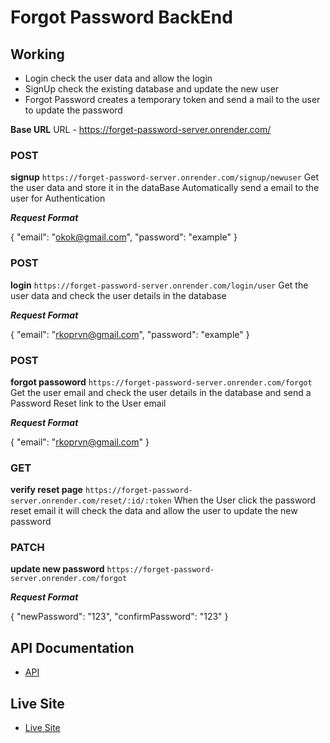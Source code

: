 # Forgot Password BackEnd

## Working
- Login check the user data and allow the login
- SignUp check the existing database and update the new user
- Forgot Password creates a temporary token and send a mail to the user to update the password

**Base URL**
URL - https://forget-password-server.onrender.com/

### POST
**signup**
  `https://forget-password-server.onrender.com/signup/newuser`
Get the user data and store it in the dataBase
Automatically send a email to the user for Authentication

***Request Format***

{
    "email": "okok@gmail.com",
    "password": "example"
}

### POST
**login**
  `https://forget-password-server.onrender.com/login/user`
Get the user data and check the user details in the database

***Request Format***

{
    "email": "rkoprvn@gmail.com",
    "password": "example"
}

### POST
**forgot passoword**
  `https://forget-password-server.onrender.com/forgot`
Get the user email and check the user details in the database and send a Password Reset link to the User email

***Request Format***

{
    "email": "rkoprvn@gmail.com"
}

### GET
**verify reset page**
  `https://forget-password-server.onrender.com/reset/:id/:token`
When the User click the password reset email it will check the data and allow the user to update the new password

### PATCH
**update new password**
  `https://forget-password-server.onrender.com/forgot`
  
***Request Format***

{
  "newPassword": "123",
  "confirmPassword": "123"
}

## API Documentation
- [API](https://documenter.getpostman.com/view/31335509/2s9YkkgPSB)

## Live Site
- [Live Site](https://forget-password-server.onrender.com/)
